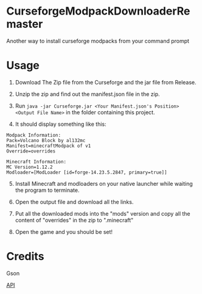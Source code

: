 # CurseforgeModpackDownloaderRemaster
 Another way to install curseforge modpacks from your command prompt
# Usage
1. Download The Zip file from the Curseforge and the jar file from Release.

2. Unzip the zip and find out the manifest.json file in the zip. 

3. Run `java -jar Curseforge.jar <Your Manifest.json's Position> <Output File Name>` in the folder containing this project.

4. It should display something like this:
```
Modpack Information:
Pack=Volcano Block by al132mc
Manifest=minecraftModpack of v1
Override=overrides

Minecraft Information:
MC Version=1.12.2
Modloader=[ModLoader [id=forge-14.23.5.2847, primary=true]]
```

5. Install Minecraft and modloaders on your native launcher while waiting the program to terminate.

6. Open the output file and download all the links.

7. Put all the downloaded mods into the "mods" version and copy all the content of "overrides" in the zip to ".minecraft"

8. Open the game and you should be set!

# Credits
Gson 

[API](https://www.reddit.com/r/feedthebeast/comments/9vj5nm/wip_curseforge_minecraft_mod_indexer_api/)
